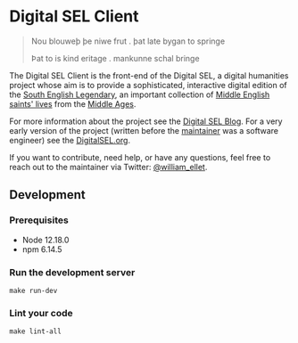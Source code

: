 # Digital SEL Client

> Nou blouweþ þe niwe frut . þat late bygan to springe
>
> Þat to is kind eritage . mankunne schal bringe

The Digital SEL Client is the front-end of the Digital SEL, a digital humanities project whose aim is to
provide a sophisticated, interactive digital edition of the
[South English Legendary](https://en.wikipedia.org/wiki/South_English_Legendary), an important
collection of [Middle English](https://en.wikipedia.org/wiki/Middle_English)
[saints' lives](https://en.wikipedia.org/wiki/Hagiography) from the [Middle Ages](https://en.wikipedia.org/wiki/Middle_Ages).

For more information about the project see the [Digital SEL Blog](http://blog.digitalsel.org/).
For a very early version of the project (written before the [maintainer](http://william-bolton.com/)
was a software engineer) see the [DigitalSEL.org](http://digitalsel.org/).

If you want to contribute, need help, or have any questions, feel free to reach out to
the maintainer via Twitter: [@william_ellet](https://twitter.com/william_ellet).

## Development

### Prerequisites

- Node 12.18.0
- npm 6.14.5

### Run the development server

`make run-dev`

### Lint your code

`make lint-all`
